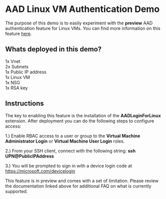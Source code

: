 # AAD Linux VM Authentication Demo

The purpose of this demo is to easily experiment with the **preview** AAD authentication feature for Linux VMs. You can find more information on this feature [here](https://docs.microsoft.com/en-us/azure/virtual-machines/linux/login-using-aad).

## Whats deployed in this demo?

1x Vnet \
2x Subnets \
1x Public IP address \
1x Linux VM \
1x NSG \
1x RSA key

## Instructions

The key to enabling this feature is the installation of the **AADLoginForLinux** extension. After deployment you can do the following steps to configure access:

1.) Enable RBAC access to a user or group to the **Virtual Machine Administrator Login** or **Virtual Machine User Login** roles.

2.) From your SSH client, connect with the following string: **ssh UPN@PublicIPAddress**

3.) You will be prompted to sign in with a device login code at https://microsoft.com/devicelogin 

This feature is in preview and comes with a set of limitation. Please review the documentation linked above for additional FAQ on what is currently supported. 